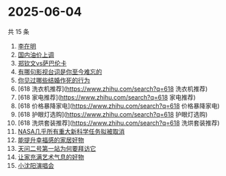 # 2025-06-04

共 15 条

<!-- BEGIN -->
<!-- 最后更新时间 Wed Jun 04 2025 19:10:13 GMT+0800 (China Standard Time) -->

1. [李在明](https://www.zhihu.com/search?q=李在明)
1. [国内油价上调](https://www.zhihu.com/search?q=国内油价上调)
1. [郑钦文vs萨巴伦卡](https://www.zhihu.com/search?q=郑钦文vs萨巴伦卡)
1. [有哪句影视台词是你至今难忘的](https://www.zhihu.com/search?q=有哪句影视台词是你至今难忘的)
1. [你见过哪些结婚作死的行为](https://www.zhihu.com/search?q=你见过哪些结婚作死的行为)
1. [618 洗衣机推荐](https://www.zhihu.com/search?q=618 洗衣机推荐)
1. [618 家电推荐](https://www.zhihu.com/search?q=618 家电推荐)
1. [618 价格暴降家电](https://www.zhihu.com/search?q=618 价格暴降家电)
1. [618 护眼灯选购](https://www.zhihu.com/search?q=618 护眼灯选购)
1. [618 洗烘套装推荐](https://www.zhihu.com/search?q=618 洗烘套装推荐)
1. [NASA几乎所有重大新科学任务拟被取消](https://www.zhihu.com/search?q=NASA几乎所有重大新科学任务拟被取消)
1. [能提升幸福感的家居好物](https://www.zhihu.com/search?q=能提升幸福感的家居好物)
1. [天问二号第一站为何要拜访它](https://www.zhihu.com/search?q=天问二号第一站为何要拜访它)
1. [让家充满艺术气息的好物](https://www.zhihu.com/search?q=让家充满艺术气息的好物)
1. [小沈阳演唱会](https://www.zhihu.com/search?q=小沈阳演唱会)

<!-- END -->
